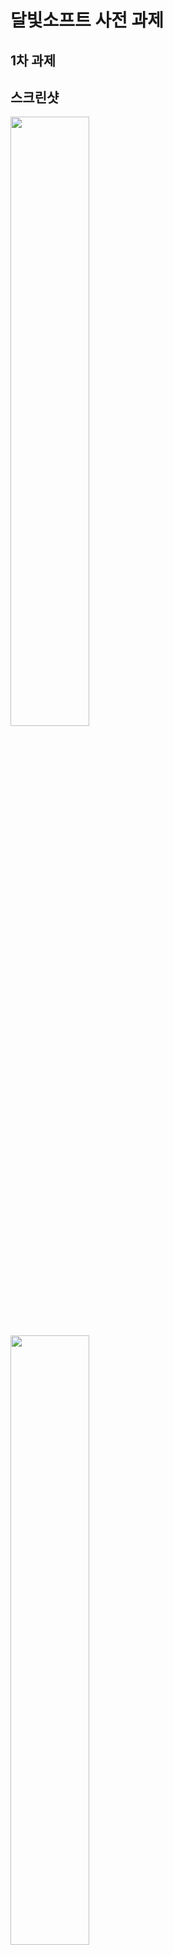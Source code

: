 # 달빛소프트 사전 과제

## 1차 과제

## 스크린샷

<img width="50%" src="https://user-images.githubusercontent.com/62510764/129557173-5dd1221d-02c7-47cf-aa50-9624e0640a04.jpg"/>
<img width="50%" src="https://user-images.githubusercontent.com/62510764/129557326-cebc9026-d780-4a83-a78e-cc6563e1e958.jpg"/>

## 사용 기술

- Kotlin
- Retrofit2 2.9.0
- DataBinding
- Glide 4.10.0
- ViewModel
- implementation 'de.hdodenhof:circleimageview:3.1.0'

## 시연 영상

https://youtu.be/XNkZy5J7DBg




## 2차 과제

## 스크린샷

<img width="30%" src="https://user-images.githubusercontent.com/62510764/131065992-8477035c-4e70-4489-881c-473df7472e85.jpg"/> <img width="30%" src="https://user-images.githubusercontent.com/62510764/131066066-c00ef6d3-c45c-44ed-b7be-16a31c23376b.jpg"/> <img width="30%" src="https://user-images.githubusercontent.com/62510764/131066022-a095e2cc-1887-424b-b5a3-2cf7846e5108.jpg"/> <img width="30%" src="https://user-images.githubusercontent.com/62510764/131066088-d6c23c1e-3c17-41d8-addf-c98e086d59b0.jpg"/> <img width="30%" src="https://user-images.githubusercontent.com/62510764/131066115-2369fc3e-e7f5-4c95-b099-783ea403acbe.jpg"/> <img width="30%" src="https://user-images.githubusercontent.com/62510764/131066130-6ced5744-133e-4587-8ec0-0862d3e5bb23.jpg"/> <img width="30%" src="https://user-images.githubusercontent.com/62510764/131066147-9aad7759-fa56-4239-a742-4e4f0ad20c26.jpg"/>

## 시연 영상

https://youtu.be/VVG9KyFRHV8

## 사용 기술

- Kotlin
- Retrofit2 2.9.0
- DataBinding
- Glide 4.10.0
- ViewModel
- Navigation
